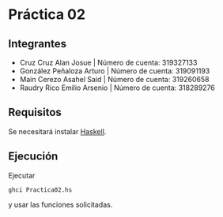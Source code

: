 # Práctica 02
## Integrantes
+ Cruz Cruz Alan Josue | Número de cuenta: 319327133
+ González Peñaloza Arturo | Número de cuenta: 319091193
+ Main Cerezo Asahel Said | Número de cuenta: 319260658
+ Raudry Rico Emilio Arsenio | Número de cuenta: 318289276

## Requisitos
Se necesitará instalar [Haskell](https://www.haskell.org/downloads/).

## Ejecución

Ejecutar

`ghci Practica02.hs`

y usar las funciones solicitadas.
